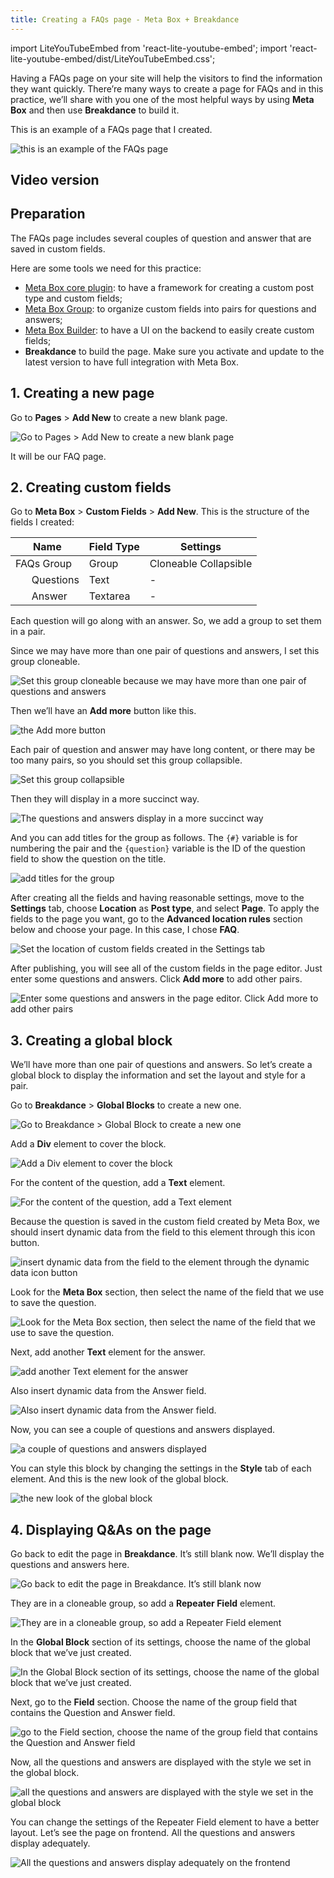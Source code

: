 ```yaml
---
title: Creating a FAQs page - Meta Box + Breakdance
---
```

import LiteYouTubeEmbed from 'react-lite-youtube-embed';
import 'react-lite-youtube-embed/dist/LiteYouTubeEmbed.css';

Having a FAQs page on your site will help the visitors to find the information they want quickly. There’re many ways to create a page for FAQs and in this practice, we’ll share with you one of the most helpful ways by using **Meta Box** and then use **Breakdance** to build it.

This is an example of a FAQs page that I created.

![this is an example of the FAQs page](https://i.imgur.com/XfC5Oy8.png)

## Video version

<LiteYouTubeEmbed id='61YYhzuzD_g' />

## Preparation

The FAQs page includes several couples of question and answer that are saved in custom fields.

Here are some tools we need for this practice:

* [Meta Box core plugin](https://wordpress.org/plugins/meta-box/): to have a framework for creating a custom post type and custom fields;
* [Meta Box Group](https://metabox.io/plugins/meta-box-group/): to organize custom fields into pairs for questions and answers;
* [Meta Box Builder](https://metabox.io/plugins/meta-box-builder/): to have a UI on the backend to easily create custom fields;
* **Breakdance** to build the page. Make sure you activate and update to the latest version to have full integration with Meta Box.

## 1. Creating a new page

Go to **Pages** > **Add New** to create a new blank page.

![Go to Pages > Add New to create a new blank page](https://i.imgur.com/44ia28u.png)

It will be our FAQ page.

## 2. Creating custom fields

Go to **Meta Box** > **Custom Fields** > **Add New**. This is the structure of the fields I created:

|      Name       | Field Type |       Settings        |
|-----------------|------------|-----------------------|
|   FAQs Group    |   Group    | Cloneable Collapsible |
|       Questions |    Text    |           -           |
|        Answer   |  Textarea  |           -           |

Each question will go along with an answer. So, we add a group to set them in a pair.

Since we may have more than one pair of questions and answers, I set this group cloneable.

![Set this group cloneable because we may have more than one pair of questions and answers](https://i.imgur.com/CJ35O3r.png)

Then we’ll have an **Add more** button like this.

![the Add more button](https://i.imgur.com/VSJmQ5g.png)

Each pair of question and answer may have long content, or there may be too many pairs, so you should set this group collapsible.

![Set this group collapsible](https://i.imgur.com/YAW97Pi.png)

Then they will display in a more succinct way.

![The questions and answers display in a more succinct way](https://i.imgur.com/0tmbMTU.gif)

And you can add titles for the group as follows. The `{#}` variable is for numbering the pair and the `{question}` variable is the ID of the question field to show the question on the title.

![add titles for the group](https://i.imgur.com/q7ftCO2.png)

After creating all the fields and having reasonable settings, move to the **Settings** tab, choose **Location** as **Post type**, and select **Page**. To apply the fields to the page you want, go to the **Advanced location rules** section below and choose your page. In this case, I chose **FAQ**.

![Set the location of custom fields created in the Settings tab](https://i.imgur.com/enfjiGR.png)

After publishing, you will see all of the custom fields in the page editor. Just enter some questions and answers. Click **Add more** to add other pairs.

![Enter some questions and answers in the page editor. Click Add more to add other pairs](https://i.imgur.com/sHez9Wv.png)

## 3. Creating a global block

We’ll have more than one pair of questions and answers. So let’s create a global block to display the information and set the layout and style for a pair.

Go to **Breakdance** > **Global Blocks** to create a new one.

![Go to Breakdance > Global Block to create a new one](https://i.imgur.com/mSFWlxF.png)

Add a **Div** element to cover the block.

![Add a Div element to cover the block](https://i.imgur.com/h08Hx2L.png)

For the content of the question, add a **Text** element.

![For the content of the question, add a Text element](https://i.imgur.com/vsx6ac6.png)

Because the question is saved in the custom field created by Meta Box, we should insert dynamic data from the field to this element through this icon button.

![insert dynamic data from the field to the element through the dynamic data icon button](https://i.imgur.com/xZVEVA6.png)

Look for the **Meta Box** section, then select the name of the field that we use to save the question.

![Look for the Meta Box section, then select the name of the field that we use to save the question.](https://i.imgur.com/1A2KGSQ.png)

Next, add another **Text** element for the answer.

![add another Text element for the answer](https://i.imgur.com/gQCGRnc.png)

Also insert dynamic data from the Answer field.

![Also insert dynamic data from the Answer field.](https://i.imgur.com/kPqe2Zh.png)

Now, you can see a couple of questions and answers displayed.

![a couple of questions and answers displayed](https://i.imgur.com/fzD6Hrr.png)

You can style this block by changing the settings in the **Style** tab of each element. And this is the new look of the global block.

![the new look of the global block](https://i.imgur.com/tcdETRM.png)

## 4. Displaying Q&As on the page

Go back to edit the page in **Breakdance**. It’s still blank now. We’ll display the questions and answers here.

![Go back to edit the page in Breakdance. It’s still blank now](https://i.imgur.com/jLsDjF7.png)

They are in a cloneable group, so add a **Repeater Field** element.

![They are in a cloneable group, so add a Repeater Field element](https://i.imgur.com/JCNtJWL.png)

In the **Global Block** section of its settings, choose the name of the global block that we’ve just created.

![In the Global Block section of its settings, choose the name of the global block that we’ve just created.](https://i.imgur.com/gqBmjWr.png)

Next, go to the **Field** section. Choose the name of the group field that contains the Question and Answer field.

![go to the Field section, choose the name of the group field that contains the Question and Answer field](https://i.imgur.com/bRwm6m6.png)

Now, all the questions and answers are displayed with the style we set in the global block.

![all the questions and answers are displayed with the style we set in the global block](https://i.imgur.com/Uptl2kQ.png)

You can change the settings of the Repeater Field element to have a better layout. Let’s see the page on frontend. All the questions and answers display adequately.

![All the questions and answers display adequately on the frontend](https://i.imgur.com/XfC5Oy8.png)
